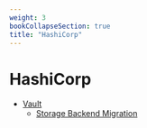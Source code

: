 ```yaml
---
weight: 3
bookCollapseSection: true
title: "HashiCorp"
---
```


# HashiCorp

- [Vault](hashicorp/vault/)
  - [Storage Backend Migration](hashicorp/vault/storage_backend_migration/)
